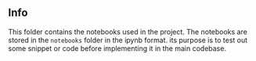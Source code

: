 ## Info

This folder contains the notebooks used in the project. The notebooks are stored in the `notebooks` folder in the ipynb format. its purpose is to test out some snippet or code before implementing it in the main codebase. 